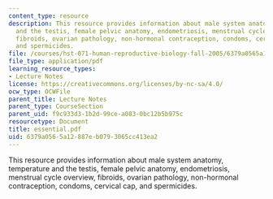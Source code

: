 ```yaml
---
content_type: resource
description: This resource provides information about male system anatomy, temperature
  and the testis, female pelvic anatomy, endometriosis, menstrual cycle overview,
  fibroids, ovarian pathology, non-hormonal contraception, condoms, cervical cap,
  and spermicides.
file: /courses/hst-071-human-reproductive-biology-fall-2005/6379a0565a12887eb0793065cc413ea2_essential.pdf
file_type: application/pdf
learning_resource_types:
- Lecture Notes
license: https://creativecommons.org/licenses/by-nc-sa/4.0/
ocw_type: OCWFile
parent_title: Lecture Notes
parent_type: CourseSection
parent_uid: f9c933d3-1b2d-99ce-a083-0bc12b5b975c
resourcetype: Document
title: essential.pdf
uid: 6379a056-5a12-887e-b079-3065cc413ea2
---
```

This resource provides information about male system anatomy, temperature and the testis, female pelvic anatomy, endometriosis, menstrual cycle overview, fibroids, ovarian pathology, non-hormonal contraception, condoms, cervical cap, and spermicides.